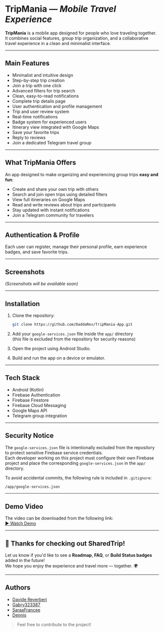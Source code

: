# **TripMania** — *Mobile Travel Experience*

**TripMania** is a mobile app designed for people who love traveling together. It combines social features, group trip organization, and a collaborative travel experience in a clean and minimalist interface.

---

## Main Features

- Minimalist and intuitive design  
- Step-by-step trip creation  
- Join a trip with one click  
- Advanced filters for trip search  
- Clean, easy-to-read notifications  
- Complete trip details page  
- User authentication and profile management  
- Trip and user review system  
- Real-time notifications  
- Badge system for experienced users  
- Itinerary view integrated with Google Maps  
- Save your favorite trips  
- Reply to reviews  
- Join a dedicated Telegram travel group  

---

## What TripMania Offers

An app designed to make organizing and experiencing group trips **easy and fun**:

- Create and share your own trip with others  
- Search and join open trips using detailed filters  
- View full itineraries on Google Maps  
- Read and write reviews about trips and participants  
- Stay updated with instant notifications  
- Join a Telegram community for travelers  

---

## Authentication & Profile

Each user can register, manage their personal profile, earn experience badges, and save favorite trips.

---

## Screenshots

*(Screenshots will be available soon)*

---

## Installation

1. Clone the repository:  
   ```bash
   git clone https://github.com/DaddaRev/TripMania-App.git
    ```

2. Add your `google-services.json` file inside the `app/` directory  
(this file is excluded from the repository for security reasons)

3. Open the project using Android Studio.

4. Build and run the app on a device or emulator.

---

## Tech Stack

- Android (Kotlin)
- Firebase Authentication
- Firebase Firestore
- Firebase Cloud Messaging
- Google Maps API
- Telegram group integration

---

## Security Notice

The `google-services.json` file is intentionally excluded from the repository to protect sensitive Firebase service credentials.  
Each developer working on this project must configure their own Firebase project and place the corresponding `google-services.json` in the `app/` directory.

To avoid accidental commits, the following rule is included in `.gitignore`:

```bash
/app/google-services.json
 ```

---

## Demo Video

The video can be downloaded from the following link:  
[▶️ Watch Demo](https://drive.google.com/file/d/1NFEcDkjrgU7sBa2AcjW09lAMd0E33xS3/view?usp=drive_link)

---

## 🙌 Thanks for checking out SharedTrip!

Let us know if you'd like to see a **Roadmap**, **FAQ**, or **Build Status badges** added in the future!  
We hope you enjoy the experience and travel more — together. 🌍

---

## Authors

- [Davide Reverberi](https://github.com/DaddaRev) 
- [Gabry323387](https://github.com/Gabry323387)
- [SaraaFrancee](https://github.com/SaraaFrancee)
- [Dennis](https://github.com/s343841)

> Feel free to contribute to the project!

